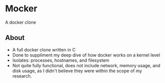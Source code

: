 # Mocker
A docker clone

## About
  - A full docker clone written in C
  - Done to suppliment my deep dive of how docker works on a kernel level
  - Isolates: processes, hostnames, and filesystem
  - Not quite fully functional, does not include network, memory usage, and disk usage, as I didn't believe they were within the scope of my research.
